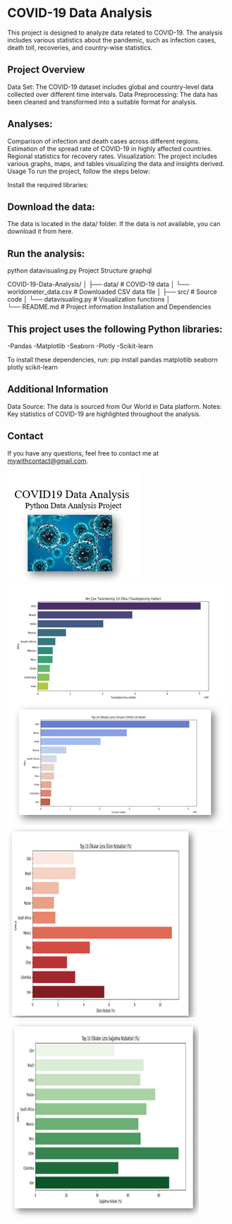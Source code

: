 # COVID-19 Data Analysis

This project is designed to analyze data related to COVID-19. The analysis includes various statistics about the pandemic, such as infection cases, death toll, recoveries, and country-wise statistics.

## Project Overview

Data Set: The COVID-19 dataset includes global and country-level data collected over different time intervals.
Data Preprocessing: The data has been cleaned and transformed into a suitable format for analysis.

## Analyses:
Comparison of infection and death cases across different regions.
Estimation of the spread rate of COVID-19 in highly affected countries.
Regional statistics for recovery rates.
Visualization: The project includes various graphs, maps, and tables visualizing the data and insights derived.
Usage
To run the project, follow the steps below:

Install the required libraries:

## Download the data:
The data is located in the data/ folder. If the data is not available, you can download it from here.

## Run the analysis:
python datavisualing.py
Project Structure
graphql

COVID-19-Data-Analysis/
│
├── data/               # COVID-19 data
│   └── worldometer_data.csv  # Downloaded CSV data file
│
├── src/                # Source code
│   └── datavisualing.py  # Visualization functions
│      
└── README.md          # Project information
Installation and Dependencies

## This project uses the following Python libraries:

-Pandas
-Matplotlib
-Seaborn
-Plotly
-Scikit-learn

To install these dependencies, run:
pip install pandas matplotlib seaborn plotly scikit-learn

## Additional Information

Data Source: The data is sourced from Our World in Data platform.
Notes: Key statistics of COVID-19 are highlighted throughout the analysis.

## Contact
If you have any questions, feel free to contact me at mywithcontact@gmail.com.

![Data Analysis Heading](./visualtion-images/image.png)
![Countrie's Data Analysis Vusualing in Azerbaijan language](./visualtion-images/image-1.png)
![Countrie's Data Analysis Vusualing in Azerbaijan language](./visualtion-images/image-2.png)
![Countrie's Death Data Analysis Vusualing in Azerbaijan language](./visualtion-images/image-3.png)
![Countrie's Recovery Data Analysis Vusualing in Azerbaijan language](./visualtion-images/image-4.png)